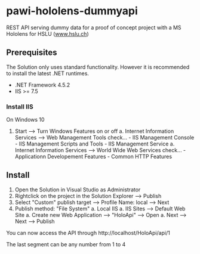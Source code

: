 # pawi-hololens-dummyapi
REST API serving dummy data for a proof of concept project with a MS Hololens for HSLU (www.hslu.ch)

## Prerequisites

The Solution only uses standard functionality. However it is recommended to install the latest .NET
runtimes.

- .NET Framework 4.5.2
- IIS >= 7.5

### Install IIS

On Windows 10

1. Start --> Turn Windows Features on or off
    a. Internet Information Services --> Web Management Tools check...
        - IIS Management Console
        - IIS Management Scripts and Tools
        - IIS Management Service
    a. Internet Information Services --> World Wide Web Services check...
        - Applicationn Developement Features
        - Common HTTP Features


## Install

1. Open the Solution in Visual Studio as Administrator
1. Rightclick on the project in the Solution Explorer --> Publish
1. Select "Custom" publish target --> Profile Name: local --> Next
1. Publish method: "File System"
    a. Local IIS
    a. IIS Sites --> Default Web Site
    a. Create new Web Application --> "HoloApi" --> Open
    a. Next --> Next --> Publish

You can now access the API through http://localhost/HoloApi/api/1

The last segment can be any number from 1 to 4

